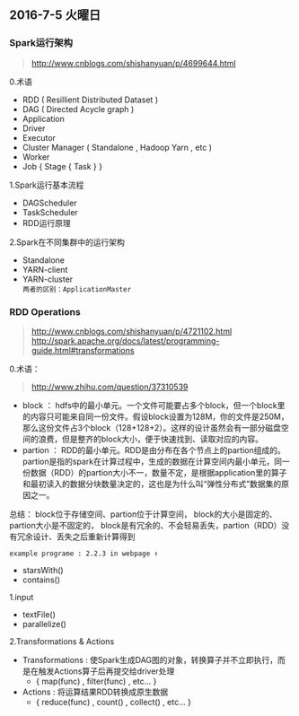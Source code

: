 
2016-7-5 火曜日
--------------------
### Spark运行架构
>http://www.cnblogs.com/shishanyuan/p/4699644.html

0.术语  
* RDD ( Resillient Distributed Dataset )
* DAG ( Directed Acycle graph )
* Application
* Driver
* Executor
* Cluster Manager ( Standalone , Hadoop Yarn , etc )
* Worker
* Job { Stage { Task } }

1.Spark运行基本流程
* DAGScheduler
* TaskScheduler
* RDD运行原理

2.Spark在不同集群中的运行架构
* Standalone
* YARN-client
* YARN-cluster  
`两者的区别：ApplicationMaster`

### RDD Operations
>http://www.cnblogs.com/shishanyuan/p/4721102.html  
>http://spark.apache.org/docs/latest/programming-guide.html#transformations

0.术语：
>http://www.zhihu.com/question/37310539

* block ： hdfs中的最小单元。一个文件可能要占多个block，但一个block里的内容只可能来自同一份文件。假设block设置为128M，你的文件是250M，那么这份文件占3个block（128+128+2）。这样的设计虽然会有一部分磁盘空间的浪费，但是整齐的block大小，便于快速找到、读取对应的内容。
* partion ： RDD的最小单元。RDD是由分布在各个节点上的partion组成的。partion是指的spark在计算过程中，生成的数据在计算空间内最小单元，同一份数据（RDD）的partion大小不一，数量不定，是根据application里的算子和最初读入的数据分块数量决定的，这也是为什么叫“弹性分布式”数据集的原因之一。

总结：
block位于存储空间、partion位于计算空间，
block的大小是固定的、partion大小是不固定的，
block是有冗余的、不会轻易丢失，partion（RDD）没有冗余设计、丢失之后重新计算得到

`example programe : 2.2.3 in webpage ↑ `
* starsWith()
* contains()

1.input
* textFile()
* parallelize()

2.Transformations & Actions
* Transformations : 使Spark生成DAG图的对象，转换算子并不立即执行，而是在触发Actions算子后再提交给driver处理
  * { map(func) ,  filter(func) , etc... }
* Actions : 将运算结果RDD转换成原生数据
  * { reduce(func) , count() , collect() , etc... }
